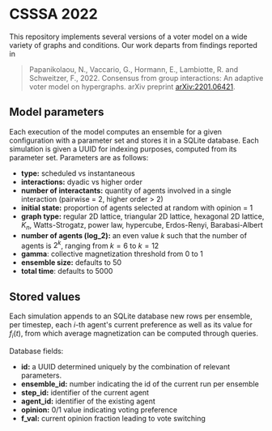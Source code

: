 # CSSSA 2022

This repository implements several versions of a voter model on a wide variety of
graphs and conditions. Our work departs from findings reported in

> Papanikolaou, N., Vaccario, G., Hormann, E., Lambiotte, R. and Schweitzer, F., 2022. Consensus from group interactions: An adaptive voter model on hypergraphs. arXiv preprint [arXiv:2201.06421](https://arxiv.org/abs/2201.06421).

## Model parameters

Each execution of the model computes an ensemble for a given configuration with a parameter set and stores it in a SQLite database. Each simulation is given a UUID for indexing purposes, computed from its parameter set. Parameters are as follows:

* **type:** scheduled vs instantaneous
* **interactions:** dyadic vs higher order
* **number of interactants:** quantity of agents involved in a single interaction (pairwise = 2, higher order > 2)
* **initial state:** proportion of agents selected at random with opinion = 1
* **graph type:** regular 2D lattice, triangular 2D lattice, hexagonal 2D lattice, $K_n$, Watts-Strogatz, power law, hypercube, Erdos-Renyi, Barabasi-Albert
* **number of agents (log_2):** an even value $k$ such that the number of agents is $2^k$, ranging from $k=6$ to $k=12$
* **gamma**: collective magnetization threshold from 0 to 1
* **ensemble size:** defaults to 50
* **total time**: defaults to 5000


## Stored values

Each simulation appends to an SQLite database new rows per ensemble, per timestep, each $i$-th agent's current preference as well as its value for $f_i(t)$, from which average magnetization can be computed through queries.

Database fields:
* **id:** a UUID determined uniquely by the combination of relevant parameters.
* **ensemble_id:** number indicating the id of the current run per ensemble
* **step_id:** identifier of the current agent
* **agent_id:** identifier of the existing agent
* **opinion:** 0/1 value indicating voting preference
* **f_val:** current opinion fraction leading to vote switching